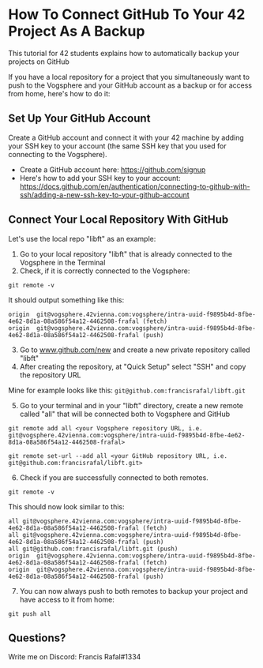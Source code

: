 # How To Connect GitHub To Your 42 Project As A Backup

This tutorial for 42 students explains how to automatically backup your projects on GitHub

If you have a local repository for a project that you simultaneously want to push to the Vogsphere and your GitHub account as a backup or for access from home, here's how to do it:

## Set Up Your GitHub Account
Create a GitHub account and connect it with your 42 machine by adding your SSH key to your account (the same SSH key that you used for connecting to the Vogsphere). 
- Create a GitHub account here: https://github.com/signup
- Here's how to add your SSH key to your account: https://docs.github.com/en/authentication/connecting-to-github-with-ssh/adding-a-new-ssh-key-to-your-github-account

## Connect Your Local Repository With GitHub

Let's use the local repo "libft" as an example:

1. Go to your local repository "libft" that is already connected to the Vogsphere in the Terminal
2. Check, if it is correctly connected to the Vogsphere:

```
git remote -v
```

It should output something like this:

```
origin	git@vogsphere.42vienna.com:vogsphere/intra-uuid-f9895b4d-8fbe-4e62-8d1a-08a586f54a12-4462508-frafal (fetch)
origin	git@vogsphere.42vienna.com:vogsphere/intra-uuid-f9895b4d-8fbe-4e62-8d1a-08a586f54a12-4462508-frafal (push)
```

3. Go to www.github.com/new and create a new private repository called "libft"
4. After creating the repository, at "Quick Setup" select "SSH" and copy the repository URL

Mine for example looks like this: `git@github.com:francisrafal/libft.git`

5. Go to your terminal and in your "libft" directory, create a new remote called "all" that will be connected both to Vogsphere and GitHub
```
git remote add all <your Vogsphere repository URL, i.e. git@vogsphere.42vienna.com:vogsphere/intra-uuid-f9895b4d-8fbe-4e62-8d1a-08a586f54a12-4462508-frafal>
```
```
git remote set-url --add all <your GitHub repository URL, i.e. git@github.com:francisrafal/libft.git>
```

6. Check if you are successfully connected to both remotes.

```
git remote -v
```
This should now look similar to this:

```
all	git@vogsphere.42vienna.com:vogsphere/intra-uuid-f9895b4d-8fbe-4e62-8d1a-08a586f54a12-4462508-frafal (fetch)
all	git@vogsphere.42vienna.com:vogsphere/intra-uuid-f9895b4d-8fbe-4e62-8d1a-08a586f54a12-4462508-frafal (push)
all	git@github.com:francisrafal/libft.git (push)
origin	git@vogsphere.42vienna.com:vogsphere/intra-uuid-f9895b4d-8fbe-4e62-8d1a-08a586f54a12-4462508-frafal (fetch)
origin	git@vogsphere.42vienna.com:vogsphere/intra-uuid-f9895b4d-8fbe-4e62-8d1a-08a586f54a12-4462508-frafal (push)
```

7. You can now always push to both remotes to backup your project and have access to it from home:

```
git push all
```
## Questions?

Write me on Discord: Francis Rafal#1334


